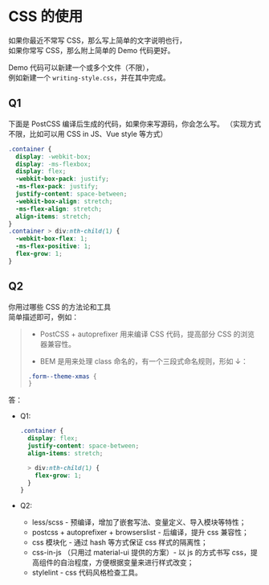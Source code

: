 # CSS 的使用

如果你最近不常写 CSS，那么写上简单的文字说明也行，  
如果你常写 CSS，那么附上简单的 Demo 代码更好。

Demo 代码可以新建一个或多个文件（不限），  
例如新建一个 `writing-style.css`，并在其中完成。

## Q1

下面是 PostCSS 编译后生成的代码，如果你来写源码，你会怎么写。
（实现方式不限，比如可以用 CSS in JS、Vue style 等方式）

```css
.container {
  display: -webkit-box;
  display: -ms-flexbox;
  display: flex;
  -webkit-box-pack: justify;
  -ms-flex-pack: justify;
  justify-content: space-between;
  -webkit-box-align: stretch;
  -ms-flex-align: stretch;
  align-items: stretch;
}
.container > div:nth-child(1) {
  -webkit-box-flex: 1;
  -ms-flex-positive: 1;
  flex-grow: 1;
}
```

## Q2

你用过哪些 CSS 的方法论和工具  
简单描述即可，例如：

> - PostCSS + autoprefixer 用来编译 CSS 代码，提高部分 CSS 的浏览器兼容性。
>
> - BEM 是用来处理 class 命名的，有一个三段式命名规则，形如 ↓：
>
> ```css
> .form--theme-xmas {
> }
> ```

答：

- Q1:

  ```scss
  .container {
    display: flex;
    justify-content: space-between;
    align-items: stretch;

    > div:nth-child(1) {
      flex-grow: 1;
    }
  }
  ```

- Q2:

  - less/scss - 预编译，增加了嵌套写法、变量定义、导入模块等特性；
  - postcss + autoprefixer + browserslist - 后编译，提升 css 兼容性；
  - css 模块化 - 通过 hash 等方式保证 css 样式的隔离性；
  - css-in-js （只用过 material-ui 提供的方案）- 以 js 的方式书写 css，提高组件的自治程度，方便根据变量来进行样式改变；
  - stylelint - css 代码风格检查工具。
